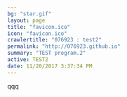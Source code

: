 ```yaml
---
bg: "star.gif"
layout: page
title: "favicon.ico"
icon: "favicon.ico"
crawlertitle: "076923 : test2"
permalink: "http://076923.github.io"
summary: "TEST program.2"
active: TEST2
date: 11/20/2017 3:37:34 PM 
---
```


qqq

